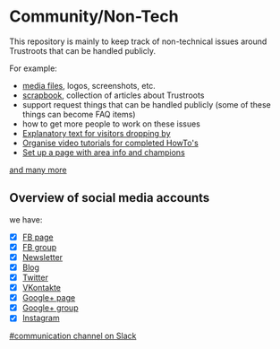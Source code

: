# Community/Non-Tech

This repository is mainly to keep track of non-technical issues around
Trustroots that can be handled publicly.

For example:

- [media files](media), logos, screenshots, etc.
- [scrapbook](scrapbook), collection of articles about Trustroots
- support request things that can be handled publicly (some of these things can become FAQ items)
- how to get more people to work on these issues
- [Explanatory text for visitors dropping by](https://github.com/Trustroots/community/issues/86)
- [Organise video tutorials for completed HowTo's](https://github.com/Trustroots/community/issues/85)
- [Set up a page with area info and champions](https://github.com/Trustroots/community/issues/78)

[and many more](https://github.com/Trustroots/community/issues)

## Overview of social media accounts


we have:
- [x] [FB page](https://www.facebook.com/trustroots.org)
- [x] [FB group](https://www.facebook.com/groups/trustroots/)
- [x] [Newsletter](http://ideas.trustroots.org/newsletter/)
- [x] [Blog](http://ideas.trustroots.org)
- [x] [Twitter](https://twitter.com/trustroots)
- [x] [VKontakte](https://vk.com/public83461619)
- [x] [Google+ page](https://google.com/+TrustrootsOrg)
- [x] [Google+ group](https://plus.google.com/communities/110376845532540658554)
- [x] [Instagram](https://www.instagram.com/trustroots_org/)

[#communication channel on Slack](https://trustroots.slack.com/archives/CT5U2RCH3)    
